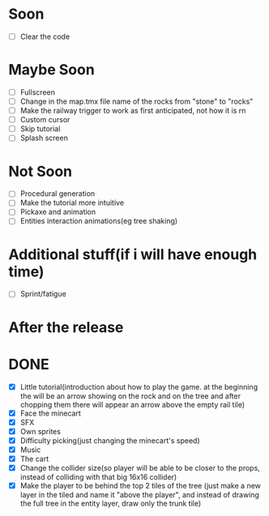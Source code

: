 # Soon
- [ ] Clear the code

# Maybe Soon
- [ ] Fullscreen
- [ ] Change in the map.tmx file name of the rocks from "stone" to "rocks"
- [ ] Make the railway trigger to work as first anticipated, not how it is rn
- [ ] Custom cursor
- [ ] Skip tutorial
- [ ] Splash screen

# Not Soon
- [ ] Procedural generation
- [ ] Make the tutorial more intuitive
- [ ] Pickaxe and animation
- [ ] Entities interaction animations(eg tree shaking)

# Additional stuff(if i will have enough time)
- [ ] Sprint/fatigue

# After the release

# DONE
- [x] Little tutorial(introduction about how to play the game. at the beginning the will be an arrow showing on the rock and on the tree and after chopping them there will appear an arrow above the empty rail tile)
- [x] Face the minecart
- [x] SFX
- [x] Own sprites
- [x] Difficulty picking(just changing the minecart's speed)
- [x] Music
- [x] The cart
- [x] Change the collider size(so player will be able to be closer to the props, instead of colliding with that big 16x16 collider)
- [x] Make the player to be behind the top 2 tiles of the tree (just make a new layer in the tiled and name it "above the player", and instead of drawing the full tree in the entity layer, draw only the trunk tile)
